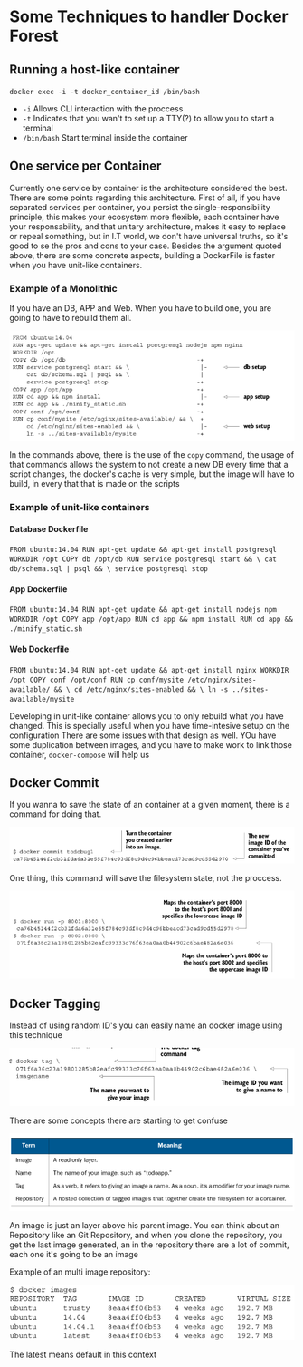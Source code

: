 # Some Techniques to handler Docker Forest

## Running a host-like container

`docker exec -i -t docker_container_id /bin/bash`

- `-i` Allows CLI interaction with the proccess
- `-t` Indicates that you wan't to set up a TTY(?) to allow you to start a terminal
- `/bin/bash` Start terminal inside the container

## One service per Container

Currently one service by container is the architecture considered the best. There are some points regarding this architecture.
First of all, if you have separated services per container, you persist the single-responsibility principle, this makes your
ecosystem more flexible, each container have your responsability, and that unitary architecture, makes it easy to replace
or repeal something, but in I.T world, we don't have universal truths, so it's good to se the pros and cons to your case.
Besides the argument quoted above, there are some concrete aspects, building a DockerFile is faster when you have unit-like
containers.

### Example of a Monolithic

If you have an DB, APP and Web. When you have to build one, you are going to have to rebuild them all.

![alt text](https://github.com/PatrickSampaio/patrick-studies/blob/master/images/Screenshot%20from%202018-03-16%2009-44-40.png)

In the commands above, there is the use of the `copy` command, the usage of that commands allows the system to not create a new
DB every time that a script changes, the docker's cache is very simple, but the image will have to build, in every that that
is made on the scripts

### Example of unit-like containers

#### Database Dockerfile
`
FROM ubuntu:14.04
RUN apt-get update && apt-get install postgresql
WORKDIR /opt
COPY db /opt/db
RUN service postgresql start && \
cat db/schema.sql | psql && \
service postgresql stop
`

#### App Dockerfile
`
FROM ubuntu:14.04
RUN apt-get update && apt-get install nodejs npm
WORKDIR /opt
COPY app /opt/app
RUN cd app && npm install
RUN cd app && ./minify_static.sh
`

#### Web Dockerfile
`
FROM ubuntu:14.04
RUN apt-get update && apt-get install nginx
WORKDIR /opt
COPY conf /opt/conf
RUN cp conf/mysite /etc/nginx/sites-available/ && \
cd /etc/nginx/sites-enabled && \
ln -s ../sites-available/mysite
`

Developing in unit-like container allows you to only rebuild what you have changed. This is specially useful when you have
time-intesive setup on the configuration
There are some issues with that design as well. YOu have some duplication between images, and you have to make work
to link those container, `docker-compose` will help us

## Docker Commit

If you wanna to save the state of an container at a given moment, there is a command for doing that.

![alt text](https://github.com/PatrickSampaio/patrick-studies/blob/master/images/Screenshot%20from%202018-03-18%2017-29-16.png)

One thing, this command will save the filesystem state, not the proccess.

![alt text](https://github.com/PatrickSampaio/patrick-studies/blob/master/images/Screenshot%20from%202018-03-18%2017-30-25.png)

## Docker Tagging

Instead of using random ID's you can easily name an docker image using this technique

![alt text](https://github.com/PatrickSampaio/patrick-studies/blob/master/images/Screenshot%20from%202018-03-18%2017-40-29.png)

There are some concepts there are starting to get confuse

![alt text](https://github.com/PatrickSampaio/patrick-studies/blob/master/images/Screenshot%20from%202018-03-18%2017-40-38.png)

An image is just an layer above his parent image.
You can think about an Repository like an Git Repository, and when you clone the repository, you get the last image generated, an in the repository there are a lot of commit, each one it's going to be an image

Example of an multi image repository:

![alt text](https://github.com/PatrickSampaio/patrick-studies/blob/master/images/Screenshot%20from%202018-03-18%2017-45-14.png)

The latest means default in this context

